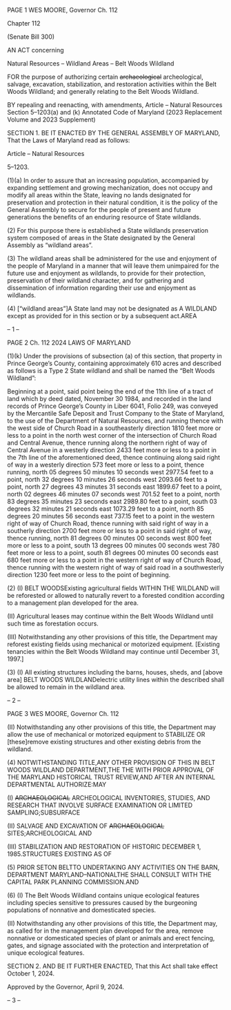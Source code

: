 PAGE 1
WES MOORE, Governor Ch. 112

Chapter 112

(Senate Bill 300)

AN ACT concerning

Natural Resources – Wildland Areas – Belt Woods Wildland

FOR the purpose of authorizing certain ~~archaeological~~ archeological, salvage, excavation,
stabilization, and restoration activities within the Belt Woods Wildland; and
generally relating to the Belt Woods Wildland.

BY repealing and reenacting, with amendments,
Article – Natural Resources
Section 5–1203(a) and (k)
Annotated Code of Maryland
(2023 Replacement Volume and 2023 Supplement)

SECTION 1. BE IT ENACTED BY THE GENERAL ASSEMBLY OF MARYLAND,
That the Laws of Maryland read as follows:

Article – Natural Resources

5–1203.

(1)(a) In order to assure that an increasing population, accompanied by
expanding settlement and growing mechanization, does not occupy and modify all areas
within the State, leaving no lands designated for preservation and protection in their
natural condition, it is the policy of the General Assembly to secure for the people of present
and future generations the benefits of an enduring resource of State wildlands.

(2) For this purpose there is established a State wildlands preservation
system composed of areas in the State designated by the General Assembly as “wildland
areas”.

(3) The wildland areas shall be administered for the use and enjoyment of
the people of Maryland in a manner that will leave them unimpaired for the future use and
enjoyment as wildlands, to provide for their protection, preservation of their wildland
character, and for gathering and dissemination of information regarding their use and
enjoyment as wildlands.

(4) [“wildland areas”]A State land may not be designated as A WILDLAND
except as provided for in this section or by a subsequent act.AREA

– 1 –

PAGE 2
Ch. 112 2024 LAWS OF MARYLAND

(1)(k) Under the provisions of subsection (a) of this section, that property in
Prince George’s County, containing approximately 610 acres and described as follows is a
Type 2 State wildland and shall be named the “Belt Woods Wildland”:

Beginning at a point, said point being the end of the 11th line of a tract of land which
by deed dated, November 30 1984, and recorded in the land records of Prince George’s
County in Liber 6041, Folio 249, was conveyed by the Mercantile Safe Deposit and Trust
Company to the State of Maryland, to the use of the Department of Natural Resources, and
running thence with the west side of Church Road in a southeasterly direction 1810 feet
more or less to a point in the north west corner of the intersection of Church Road and
Central Avenue, thence running along the northern right of way of Central Avenue in a
westerly direction 2433 feet more or less to a point in the 7th line of the aforementioned
deed, thence continuing along said right of way in a westerly direction 573 feet more or less
to a point, thence running, north 05 degrees 50 minutes 10 seconds west 2977.54 feet to a
point, north 32 degrees 10 minutes 26 seconds west 2093.66 feet to a point, north 27 degrees
43 minutes 31 seconds east 1899.67 feet to a point, north 02 degrees 46 minutes 07 seconds
west 701.52 feet to a point, north 83 degrees 35 minutes 23 seconds east 2989.80 feet to a
point, south 03 degrees 32 minutes 21 seconds east 1073.29 feet to a point, north 85 degrees
20 minutes 56 seconds east 737.15 feet to a point in the western right of way of Church
Road, thence running with said right of way in a southerly direction 2700 feet more or less
to a point in said right of way, thence running, north 81 degrees 00 minutes 00 seconds
west 800 feet more or less to a point, south 13 degrees 00 minutes 00 seconds west 780 feet
more or less to a point, south 81 degrees 00 minutes 00 seconds east 680 feet more or less
to a point in the western right of way of Church Road, thence running with the western
right of way of said road in a southwesterly direction 1230 feet more or less to the point of
beginning.

(2) (I) BELT WOODSExisting agricultural fields WITHIN THE
WILDLAND will be reforested or allowed to naturally revert to a forested condition
according to a management plan developed for the area.

(II) Agricultural leases may continue within the Belt Woods
Wildland until such time as forestation occurs.

(III) Notwithstanding any other provisions of this title, the
Department may reforest existing fields using mechanical or motorized equipment.
[Existing tenancies within the Belt Woods Wildland may continue until December 31,
1997.]

(3) (I) All existing structures including the barns, houses, sheds, and
[above area] BELT WOODS WILDLANDelectric utility lines within the described shall be
allowed to remain in the wildland area.

– 2 –

PAGE 3
WES MOORE, Governor Ch. 112

(II) Notwithstanding any other provisions of this title, the
Department may allow the use of mechanical or motorized equipment to STABILIZE OR
[these]remove existing structures and other existing debris from the wildland.

(4) NOTWITHSTANDING TITLE,ANY OTHER PROVISION OF THIS IN
BELT WOODS WILDLAND DEPARTMENT,THE THE WITH PRIOR APPROVAL OF THE
MARYLAND HISTORICAL TRUST REVIEW,AND AFTER AN INTERNAL DEPARTMENTAL
AUTHORIZE:MAY

(I) ~~ARCHAEOLOGICAL~~ ARCHEOLOGICAL INVENTORIES,
STUDIES, AND RESEARCH THAT INVOLVE SURFACE EXAMINATION OR LIMITED
SAMPLING;SUBSURFACE

(II) SALVAGE AND EXCAVATION OF ~~ARCHAEOLOGICAL~~
SITES;ARCHEOLOGICAL AND

(III) STABILIZATION AND RESTORATION OF HISTORIC
DECEMBER 1, 1985.STRUCTURES EXISTING AS OF

(5) PRIOR SETON BELTTO UNDERTAKING ANY ACTIVITIES ON THE
BARN, DEPARTMENT MARYLAND–NATIONALTHE SHALL CONSULT WITH THE
CAPITAL PARK PLANNING COMMISSION.AND

(6) (I) The Belt Woods Wildland contains unique ecological features
including species sensitive to pressures caused by the burgeoning populations of nonnative
and domesticated species.

(II) Notwithstanding any other provisions of this title, the
Department may, as called for in the management plan developed for the area, remove
nonnative or domesticated species of plant or animals and erect fencing, gates, and signage
associated with the protection and interpretation of unique ecological features.

SECTION 2. AND BE IT FURTHER ENACTED, That this Act shall take effect
October 1, 2024.

Approved by the Governor, April 9, 2024.

– 3 –